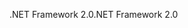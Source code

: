 <span data-ttu-id="6829c-101">.NET Framework 2.0</span><span class="sxs-lookup"><span data-stu-id="6829c-101">.NET Framework 2.0</span></span>